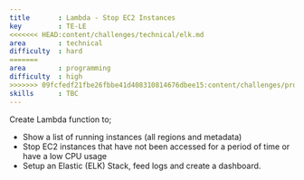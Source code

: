 ```yaml
---
title       : Lambda - Stop EC2 Instances
key         : TE-LE
<<<<<<< HEAD:content/challenges/technical/elk.md
area        : technical
difficulty  : hard
=======
area        : programming
difficulty  : high
>>>>>>> 09fcfedf21fbe26fbbe41d408310814676dbee15:content/challenges/programming/lambda-stop-ec2.md
skills      : TBC
---
```


Create Lambda function to;

- Show a list of running instances (all regions and metadata)
- Stop EC2 instances that have not been accessed for a period of time or have a low CPU usage
- Setup an Elastic (ELK) Stack, feed logs and create a dashboard.